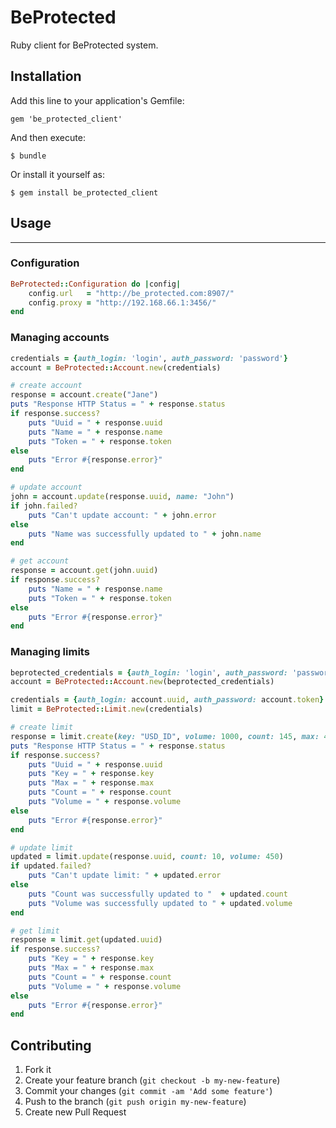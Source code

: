 # BeProtected

Ruby client for BeProtected system.

## Installation

Add this line to your application's Gemfile:

    gem 'be_protected_client'

And then execute:

    $ bundle

Or install it yourself as:

    $ gem install be_protected_client

## Usage
---------------------------

### Configuration

```ruby
BeProtected::Configuration do |config|
    config.url   = "http://be_protected.com:8907/"
    config.proxy = "http://192.168.66.1:3456/"
end
```

### Managing accounts

```ruby
credentials = {auth_login: 'login', auth_password: 'password'}
account = BeProtected::Account.new(credentials)

# create account
response = account.create("Jane")
puts "Response HTTP Status = " + response.status
if response.success?
    puts "Uuid = " + response.uuid
    puts "Name = " + response.name
    puts "Token = " + response.token
else
    puts "Error #{response.error}"
end

# update account
john = account.update(response.uuid, name: "John")
if john.failed?
    puts "Can't update account: " + john.error
else
    puts "Name was successfully updated to " + john.name
end

# get account
response = account.get(john.uuid)
if response.success?
    puts "Name = " + response.name
    puts "Token = " + response.token
else
    puts "Error #{response.error}"
end
```

### Managing limits

```ruby
beprotected_credentials = {auth_login: 'login', auth_password: 'password'}
account = BeProtected::Account.new(beprotected_credentials)

credentials = {auth_login: account.uuid, auth_password: account.token}
limit = BeProtected::Limit.new(credentials)

# create limit
response = limit.create(key: "USD_ID", volume: 1000, count: 145, max: 45)
puts "Response HTTP Status = " + response.status
if response.success?
    puts "Uuid = " + response.uuid
    puts "Key = " + response.key
    puts "Max = " + response.max
    puts "Count = " + response.count
    puts "Volume = " + response.volume
else
    puts "Error #{response.error}"
end

# update limit
updated = limit.update(response.uuid, count: 10, volume: 450)
if updated.failed?
    puts "Can't update limit: " + updated.error
else
    puts "Count was successfully updated to "  + updated.count
    puts "Volume was successfully updated to " + updated.volume
end

# get limit
response = limit.get(updated.uuid)
if response.success?
    puts "Key = " + response.key
    puts "Max = " + response.max
    puts "Count = " + response.count
    puts "Volume = " + response.volume
else
    puts "Error #{response.error}"
end
```

## Contributing

1. Fork it
2. Create your feature branch (`git checkout -b my-new-feature`)
3. Commit your changes (`git commit -am 'Add some feature'`)
4. Push to the branch (`git push origin my-new-feature`)
5. Create new Pull Request
